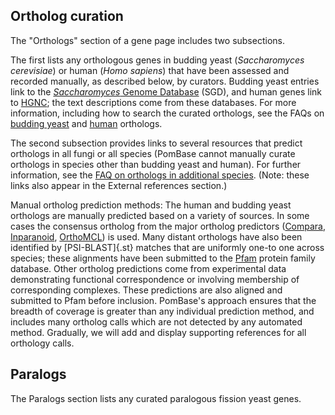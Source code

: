
## Ortholog curation

The "Orthologs" section of a gene page includes two subsections. 

The first lists any orthologous genes in budding yeast (*Saccharomyces
cerevisiae*) or human (*Homo sapiens*) that have been assessed and
recorded manually, as described below, by curators. Budding yeast
entries link to the [*Saccharomyces* Genome Database](http://www.yeastgenome.org/)
(SGD), and human genes link to [HGNC](http://www.genenames.org/); the
text descriptions come from these databases. For more information,
including how to search the curated orthologs, see the FAQs on
[budding yeast](faq/how-can-i-search-s.-cerevisiae-ortholog-s-homolog-s-s.-pombe-gene)
and [human](/faq/how-can-i-find-s.-pombe-ortholog-s-human-gene)
orthologs.

The second subsection provides links to several resources that predict
orthologs in all fungi or all species (PomBase cannot manually curate
orthologs in species other than budding yeast and human). For further
information, see the [FAQ on orthologs in additional
species](/faq/how-can-i-find-s.-pombe-orthologs-species-other-than-human-and-s.-cerevisiae).
(Note: these links also appear in the External references section.)

Manual ortholog prediction methods: The human and budding yeast
orthologs are manually predicted based on a variety of sources. In
some cases the consensus ortholog from the major ortholog predictors
([Compara](http://www.ensembl.org/info/docs/compara/index.html),
[Inparanoid](http://inparanoid.sbc.su.se/),
[OrthoMCL](http://www.orthomcl.org/)) is used. Many distant orthologs
have also been identified by [PSI-BLAST]{.st} matches that are
uniformly one-to one across species; these alignments have been
submitted to the [Pfam](http://pfam.xfam.org/) protein family
database. Other ortholog predictions come from experimental data
demonstrating functional correspondence or involving membership of
corresponding complexes. These predictions are also aligned and
submitted to Pfam before inclusion. PomBase's approach ensures that
the breadth of coverage is greater than any individual prediction
method, and includes many ortholog calls which are not detected by any
automated method.  Gradually, we will add and display supporting
references for all orthology calls.

## Paralogs

The Paralogs section lists any curated paralogous fission yeast genes.
